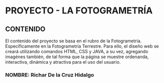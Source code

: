 # PROYECTO - LA FOTOGRAMETRÍA

## CONTENIDO
El contenido del proyecto se basa en el rubro de la Fotogrametría. Específicamente en la Fotogrametría Terrestre. Para ello, el diseño web se creará utilizando comandos HTML, CSS y JAVA, a su vez, agregando imagénes también, de tal forma que la página se muestre ordenanda, interactiva, dinámica y atractiva para el uso del usuario.

### NOMBRE: Richar De la Cruz Hidalgo

